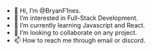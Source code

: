 - 👋 Hi, I’m @BryanF1nes.
- 👀 I’m interested in Full-Stack Development.
- 🌱 I’m currently learning Javascript and React.
- 💞️ I’m looking to collaborate on any project.
- 📫 How to reach me through email or discord.

<!---
BryanF1nes/BryanF1nes is a ✨ special ✨ repository because its `README.md` (this file) appears on your GitHub profile.
You can click the Preview link to take a look at your changes.
--->
